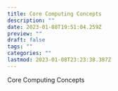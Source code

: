 ```yaml
---
title: Core Computing Concepts
description: ""
date: 2023-01-08T19:51:04.259Z
preview: ""
draft: false
tags: ""
categories: ""
lastmod: 2023-01-08T23:23:38.387Z
---
```

Core Computing Concepts